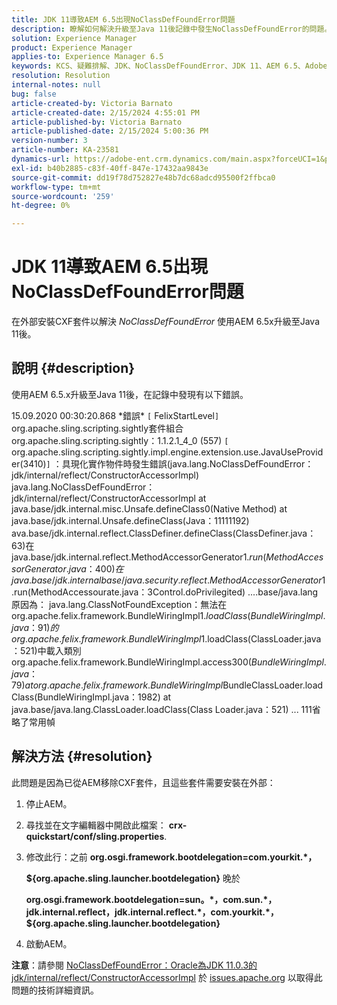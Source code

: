 ```yaml
---
title: JDK 11導致AEM 6.5出現NoClassDefFoundError問題
description: 瞭解如何解決升級至Java 11後記錄中發生NoClassDefFoundError的問題。
solution: Experience Manager
product: Experience Manager
applies-to: Experience Manager 6.5
keywords: KCS、疑難排解、JDK、NoClassDefFoundError、JDK 11、AEM 6.5、Adobe Experience Manager 6.5、AEM 6.5、Experience Manager、疑難排解
resolution: Resolution
internal-notes: null
bug: false
article-created-by: Victoria Barnato
article-created-date: 2/15/2024 4:55:01 PM
article-published-by: Victoria Barnato
article-published-date: 2/15/2024 5:00:36 PM
version-number: 3
article-number: KA-23581
dynamics-url: https://adobe-ent.crm.dynamics.com/main.aspx?forceUCI=1&pagetype=entityrecord&etn=knowledgearticle&id=8830f4f0-22cc-ee11-9079-6045bd0061cb
exl-id: b40b2885-c83f-40ff-847e-17432aa9843e
source-git-commit: dd19f78d752827e48b7dc68adcd95500f2ffbca0
workflow-type: tm+mt
source-wordcount: '259'
ht-degree: 0%

---
```


# JDK 11導致AEM 6.5出現NoClassDefFoundError問題


在外部安裝CXF套件以解決 *NoClassDefFoundError* 使用AEM 6.5x升級至Java 11後。

## 說明 {#description}


使用AEM 6.5.x升級至Java 11後，在記錄中發現有以下錯誤。

15.09.2020 00:30:20.868 \*錯誤\* `[` FelixStartLevel`]`  org.apache.sling.scripting.sightly套件組合org.apache.sling.scripting.sightly：1.1.2.1_4_0 (557)
`[` org.apache.sling.scripting.sightly.impl.engine.extension.use.JavaUseProvider(3410)`]`  ：具現化實作物件時發生錯誤(java.lang.NoClassDefFoundError： jdk/internal/reflect/ConstructorAccessorImpl) java.lang.NoClassDefFoundError： jdk/internal/reflect/ConstructorAccessorImpl at java.base/jdk.internal.misc.Unsafe.defineClass0(Native Method) at java.base/jdk.internal.Unsafe.defineClass(Java：11111192) ava.base/jdk.internal.reflect.ClassDefiner.defineClass(ClassDefiner.java：63)在java.base/jdk.internal.reflect.MethodAccessorGenerator$1.run(MethodAccessorGenerator.java：400)在java.base/jdk.internal base/java.security.reflect.MethodAccessorGenerator$1.run(MethodAccessourate.java：3Control.doPrivilegited) ....base/java.lang原因為： java.lang.ClassNotFoundException：無法在org.apache.felix.framework.BundleWiringImpl$1.loadClass(BundleWiringImpl.java：91)的org.apache.felix.framework.BundleWiringImpl$1.loadClass(ClassLoader.java：521)中載入類別org.apache.felix.framework.BundleWiringImpl.access$300(BundleWiringImpl.java：79) at org.apache.felix.framework.BundleWiringImpl$BundleClassLoader.loadClass(BundleWiringImpl.java：1982) at java.base/java.lang.ClassLoader.loadClass(Class Loader.java：521) ... 111省略了常用幀


## 解決方法 {#resolution}


此問題是因為已從AEM移除CXF套件，且這些套件需要安裝在外部：

1. 停止AEM。
2. 尋找並在文字編輯器中開啟此檔案： <b>crx-quickstart/conf/sling.properties</b>.
3. 修改此行：之前
   <b>org.osgi.framework.bootdelegation=com.yourkit.\*，

   ${org.apache.sling.launcher.bootdelegation}</b>
晚於



   <b>org.osgi.framework.bootdelegation=sun。\*，com.sun.\*，jdk.internal.reflect，jdk.internal.reflect.\*，com.yourkit.\*，${org.apache.sling.launcher.bootdelegation}</b>
4. 啟動AEM。


<b>注意</b>：請參閱 [NoClassDefFoundError：Oracle為JDK 11.0.3的jdk/internal/reflect/ConstructorAccessorImpl](https://issues.apache.org/jira/browse/FELIX-6184) 於 [issues.apache.org](https://issues.apache.org/) 以取得此問題的技術詳細資訊。
